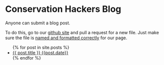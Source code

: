 # Conservation Hackers Blog

Anyone can submit a blog post.

To do this, go to our [github site](https://github.com/cbrown5/conservationhackers/tree/master/_posts) and pull a request for a new file. Just make sure the file is [named and formatted correctly](https://docs.github.com/en/github/working-with-github-pages/adding-content-to-your-github-pages-site-using-jekyll#adding-a-new-post-to-your-site) for our page.

<ul>
  {% for post in site.posts %}
    <li>
      <a href="conservationhackers{{ post.url }}">{{ post.title }} {{post.date}}</a>
    </li>
  {% endfor %}
</ul>
